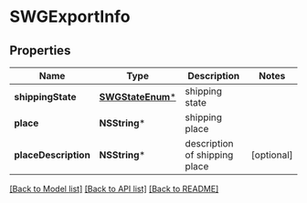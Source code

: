 # SWGExportInfo

## Properties
Name | Type | Description | Notes
------------ | ------------- | ------------- | -------------
**shippingState** | [**SWGStateEnum***](SWGStateEnum.md) | shipping state | 
**place** | **NSString*** | shipping place | 
**placeDescription** | **NSString*** | description of shipping place | [optional] 

[[Back to Model list]](../README.md#documentation-for-models) [[Back to API list]](../README.md#documentation-for-api-endpoints) [[Back to README]](../README.md)


